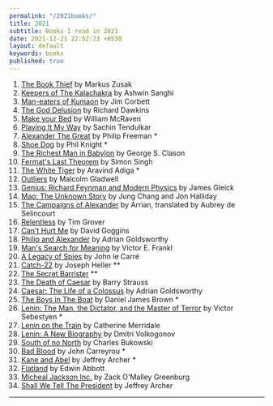 ```yaml
---
permalink: "/2021books/"
title: 2021
subtitle: Books I read in 2021
date: 2021-12-21 22:52:23 +0530
layout: default
keywords: books
published: true
---
```


<ol>
<li><a href="https://www.amazon.com/Book-Thief-Definitions-Markus-Zusak/dp/186230291X">The
Book Thief</a>
by Markus Zusak</li>
<li><a href="https://sanghi.in/keepers-of-the-kalachakra.html">Keepers of The
Kalachakra</a>
by Ashwin Sanghi</li>
<li><a href="http://rupapublications.co.in/books/man-eaters-of-kumaon/">Man-eaters of
Kumaon</a>
by Jim Corbett</li>
<li><a
href="https://www.penguin.co.uk/books/102/1028478/the-god-delusion/9781784161927.html">The
God Delusion</a>
by Richard Dawkins</li>
<li><a href="https://www.amazon.com/Make-Your-Bed-Little-Things/dp/1455570249">Make your
Bed</a>
by William McRaven</li>
<li><a
href="https://www.amazon.com/Sachin-Tendulkar-Playing-Way-Autobiography/dp/1473605202">Playing
It My Way</a>
by Sachin Tendulkar</li>
<li><a
href="https://www.simonandschuster.com/books/Alexander-the-Great/Philip-Freeman/9781416592815">Alexander
The Great</a>
by Philip Freeman *</li>
<li><a href="https://www.simonandschuster.com/books/Shoe-Dog/Phil-Knight/9781501135927">Shoe
Dog</a>
by Phil Knight *</li>
<li><a
href="https://www.penguinrandomhouse.com/books/294317/the-richest-man-in-babylon-by-george-s-clason/">The
Richest Man in Babylon</a>
by George S. Clason</li>
<li><a href="https://simonsingh.net/books/fermats-last-theorem/">Fermat&#39;s Last
Theorem</a>
by Simon Singh</li>
<li><a href="http://www.aravindadiga.com/books/index.html">The White Tiger</a>
by Aravind Adiga *</li>
<li><a
href="https://www.gladwellbooks.com/titles/malcolm-gladwell/outliers/9780316040341/">Outliers</a>
by Malcolm Gladwell</li>
<li><a href="https://www.littlebrown.co.uk/titles/james-gleick/genius/9780349105321/">Genius:
Richard Feynman and Modern Physics</a>
by James Gleick</li>
<li><a href="https://www.jungchang.net/mao-the-unknown-story">Mao: The Unknown Story</a>
by Jung Chang and Jon Halliday</li>
<li><a href="https://www.amazon.in/Campaigns-Alexander-Penguin-Classics/dp/0140442537">The
Campaigns of Alexander</a>
by Arrian, translated by Aubrey de Selincourt</li>
<li><a
href="https://www.simonandschuster.com/books/Relentless/Tim-S-Grover/9781476714202">Relentless</a>
by Tim Grover</li>
<li><a href="https://davidgoggins.com/book/">Can&#39;t Hurt Me</a>
by David Goggins</li>
<li><a href="http://www.adriangoldsworthy.com/book13.php">Philip and Alexander</a>
by Adrian Goldsworthy</li>
<li><a
href="https://www.penguinrandomhouse.com/books/206272/mans-search-for-meaning-by-viktor-e-frankl/">Man's
Search for Meaning</a>
by Victor E. Frankl</li>
<li><a
href="https://www.penguin.co.uk/books/305666/a-legacy-of-spies/9780241981610.html">A
Legacy of Spies</a>
by John le Carré</li>
<li><a href="https://en.wikipedia.org/wiki/Catch-22">Catch-22</a>
by Joseph Heller **</li>
<li><a
href="https://www.amazon.co.uk/Secret-Barrister-Stories-Law-Broken/dp/1509841105">The
Secret Barrister</a>
**</li>
<li><a href="https://barrystrauss.com/books/the-death-of-caesar/">The Death of
Caesar</a>
by Barry Strauss</li>
<li><a href="http://www.adriangoldsworthy.com/book7.php">Caesar: The Life of a
Colossus</a>
by Adrian Goldsworthy</li>
<li><a href="https://www.danieljamesbrown.com/books/the-boys-in-the-boat/">The Boys in
The Boat</a>
by Daniel James Brown *</li>
<li><a href="https://www.victorsebestyen.com/leninthedictator"> Lenin: The Man, the
Dictator, and the Master of Terror</a>
by Victor Sebestyen *</li>
<li><a href="https://catherinemerridale.com/Lenin-on-the-train.html"> Lenin on the
Train</a>
by Catherine Merridale</li>
<li><a
href="https://www.amazon.com/Lenin-New-Biography-Dmitri-Volkogonov/dp/1476764840">Lenin:
A New Biography</a>
by Dmitri Volkogonov</li>
<li><a href="https://www.amazon.com/gp/product/0876851898">South of no North</a>
by Charles Bukowski</li>
<li><a href="https://www.amazon.com/Bad-Blood-Secrets-Silicon-Startup/dp/152473165X">Bad
Blood</a>
by John Carreyrou *</li>
<li><a href="https://www.jeffreyarcher.co.uk/book/kane-and-abel/">Kane and Abel</a>
by Jeffrey Archer *</li>
<li><a href="https://www.math.brown.edu/tbanchof/abbott/Flatland/ISR/">Flatland</a>
by Edwin Abbott</li>
<li><a href="https://www.zogreenburg.com/michael-jackson-inc">Micheal Jackson Inc.</a>
by Zack O'Malley Greenburg</li>
<li><a href="https://www.jeffreyarcher.co.uk/book/shall-we-tell-the-president/">Shall We
Tell The President</a>
by Jeffrey Archer</li>
</ol>

---